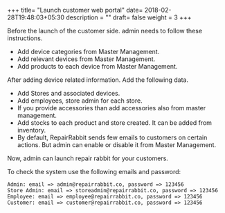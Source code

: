+++
title= "Launch customer web portal"
date= 2018-02-28T19:48:03+05:30
description = ""
draft= false
weight = 3
+++

Before the launch of the customer side. admin needs to follow these instructions.

* Add device categories from Master Management.
* Add relevant devices from Master Management.
* Add products to each device from Master Management.

After adding device related information. Add the following data.

* Add Stores and associated devices.
* Add employees, store admin for each store.
* If you provide accessories than add accessories also from master management.
* Add stocks to each product and store created. It can be added from inventory.
* By default, RepairRabbit sends few emails to customers on certain actions. But admin can enable or disable it from Master Management.

Now, admin can launch repair rabbit for your customers.


To check the system use the following emails and password:

```
Admin: email => admin@repairrabbit.co, password => 123456
Store Admin: email => storeadmin@repairrabbit.co, password => 123456
Employee: email => employee@repairrabbit.co, password => 123456
Customer: email => customer@repairrabbit.co, password => 123456
```